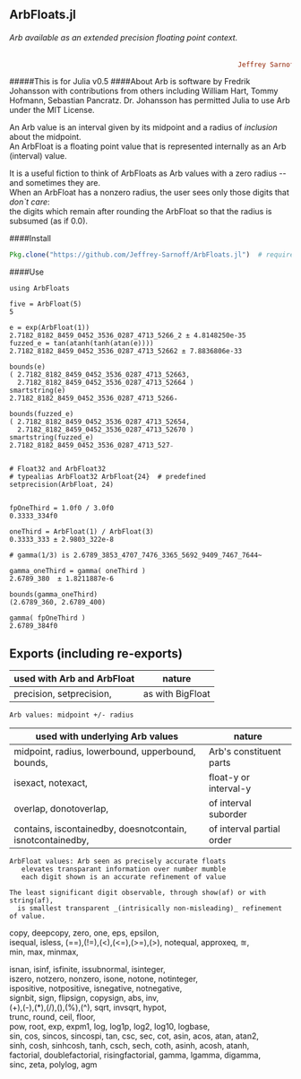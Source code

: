 ## ArbFloats.jl
###### Arb available as an extended precision floating point context.

```ruby
                                                         Jeffrey Sarnoff © 2016˗May˗26 in New York City
```
#####This is for Julia v0.5
####About
Arb is software by Fredrik Johansson with contributions from others including William Hart, Tommy Hofmann, Sebastian Pancratz.  Dr. Johansson has permitted Julia to use Arb under the MIT License.  
  
An Arb value is an interval given by its midpoint and a radius of _inclusion_ about the midpoint.  
An ArbFloat is a floating point value that is represented internally as an Arb (interval) value.  

It is a useful fiction to think of ArbFloats as Arb values with a zero radius -- and sometimes they are.  
When an ArbFloat has a nonzero radius, the user sees only those digits that _don`t care_:  
the digits which remain after rounding the ArbFloat so that the radius is subsumed (as if 0.0).


####Install
```julia
Pkg.clone("https://github.com/Jeffrey-Sarnoff/ArbFloats.jl")  # requires a recent Julia v0.5.0-dev
```

####Use
```F#
using ArbFloats

five = ArbFloat(5)
5

e = exp(ArbFloat(1))
2.7182_8182_8459_0452_3536_0287_4713_5266_2 ± 4.8148250e-35
fuzzed_e = tan(atanh(tanh(atan(e))))
2.7182_8182_8459_0452_3536_0287_4713_52662 ± 7.8836806e-33

bounds(e)
( 2.7182_8182_8459_0452_3536_0287_4713_52663,
  2.7182_8182_8459_0452_3536_0287_4713_52664 )
smartstring(e)
2.7182_8182_8459_0452_3536_0287_4713_5266₊

bounds(fuzzed_e)
( 2.7182_8182_8459_0452_3536_0287_4713_52654,
  2.7182_8182_8459_0452_3536_0287_4713_52670 )
smartstring(fuzzed_e)
2.7182_8182_8459_0452_3536_0287_4713_527₋


# Float32 and ArbFloat32
# typealias ArbFloat32 ArbFloat{24}  # predefined
setprecision(ArbFloat, 24)


fpOneThird = 1.0f0 / 3.0f0
0.3333_334f0

oneThird = ArbFloat(1) / ArbFloat(3)
0.3333_333 ± 2.9803_322e-8

# gamma(1/3) is 2.6789_3853_4707_7476_3365_5692_9409_7467_7644~

gamma_oneThird = gamma( oneThird )
2.6789_380  ± 1.8211887e-6

bounds(gamma_oneThird)
(2.6789_360, 2.6789_400)

gamma( fpOneThird )
2.6789_384f0
```

## Exports (including re-exports)

used with Arb and ArbFloat | nature
---------------------------|-------
precision, setprecision,   | as with BigFloat

```Arb values: midpoint +/- radius```  

used with underlying Arb values | nature
--------|--------
midpoint, radius, lowerbound, upperbound, bounds,          | Arb's constituent parts  
isexact, notexact,                                         | float-y or interval-y  
overlap, donotoverlap,                                     | of interval suborder  
contains, iscontainedby, doesnotcontain, isnotcontainedby, | of interval partial order  

```
ArbFloat values: Arb seen as precisely accurate floats   
   elevates transparant information over number mumble  
   each digit shown is an accurate refinement of value  

The least significant digit observable, through show(af) or with string(af),   
  is smallest transparent _(intrisically non-misleading)_ refinement of value.
```

copy, deepcopy, 
zero, one, eps, epsilon,    
isequal, isless, (==),(!=),(<),(<=),(>=),(>), notequal, approxeq, ≊,  
min, max, minmax, 

isnan, isinf, isfinite, issubnormal, isinteger,  
iszero, notzero, nonzero, isone, notone, notinteger,  
ispositive, notpositive, isnegative, notnegative,  
signbit, sign, flipsign, copysign, abs, inv,  
(+),(-),(*),(/),(\),(%),(^), sqrt, invsqrt, hypot,  
trunc, round, ceil, floor,   
pow, root, exp, expm1, log, log1p, log2, log10, logbase,  
sin, cos, sincos, sincospi, tan, csc, sec, cot, asin, acos, atan, atan2,  
sinh, cosh, sinhcosh, tanh, csch, sech, coth, asinh, acosh, atanh,  
factorial, doublefactorial, risingfactorial, gamma, lgamma, digamma,  
sinc, zeta, polylog, agm  
